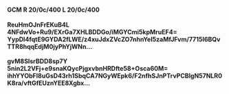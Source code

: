 #### GCM R 20/0c/400 L 20/0c/400
**ReuHmOJnFrEKuB4L**<br/>**4NFdwVo+Ru9/EXrGa7XHLBDDGo/iMGYCmi5kpMruEF4=**<br/>**YypDI4fqtE9GYDA2fLWE/z4xuJdxZVcZO7nhnYeI5zaMfJFvm/7715I6BQvTTR8hqqEdjM0jyPhYjWNn...**<br/><br/>
**gvM8SIsrBDD8sp7Y**<br/>**5nin2L2VFj+e9snaKQycPjgxvbnHRDfte58+Osca60M=**<br/>**ihhYYObFl8uGsD43rh1SbqCA7NGyWEpk6/F2nfhSJnPTrvPCBlgN57NLR0K8ra/vftGfEUznYEE8Xgbx...**